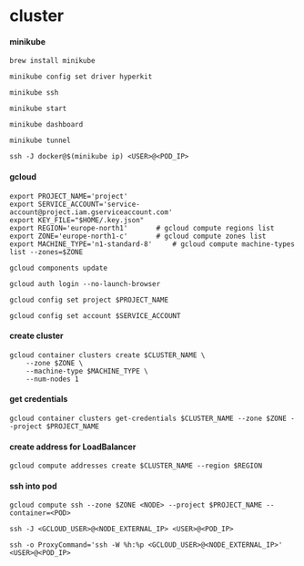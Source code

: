 # cluster

#### minikube
```
brew install minikube
```

```
minikube config set driver hyperkit
```

```
minikube ssh
```

```
minikube start
```

```
minikube dashboard
```

```
minikube tunnel
```

```
ssh -J docker@$(minikube ip) <USER>@<POD_IP>
```

#### gcloud
```shell
export PROJECT_NAME='project'
export SERVICE_ACCOUNT='service-account@project.iam.gserviceaccount.com'
export KEY_FILE="$HOME/.key.json"
export REGION='europe-north1' 		# gcloud compute regions list
export ZONE='europe-north1-c' 		# gcloud compute zones list
export MACHINE_TYPE='n1-standard-8' 	# gcloud compute machine-types list --zones=$ZONE
```

```
gcloud components update
```

```
gcloud auth login --no-launch-browser
```

```
gcloud config set project $PROJECT_NAME
```

```
gcloud config set account $SERVICE_ACCOUNT
```

#### create cluster
```
gcloud container clusters create $CLUSTER_NAME \
	--zone $ZONE \
	--machine-type $MACHINE_TYPE \
	--num-nodes 1
```

#### get credentials
```
gcloud container clusters get-credentials $CLUSTER_NAME --zone $ZONE --project $PROJECT_NAME
```

#### create address for LoadBalancer
```
gcloud compute addresses create $CLUSTER_NAME --region $REGION
```

#### ssh into pod
```
gcloud compute ssh --zone $ZONE <NODE> --project $PROJECT_NAME --container=<POD>
```

```
ssh -J <GCLOUD_USER>@<NODE_EXTERNAL_IP> <USER>@<POD_IP>
```

```
ssh -o ProxyCommand='ssh -W %h:%p <GCLOUD_USER>@<NODE_EXTERNAL_IP>' <USER>@<POD_IP>
```
